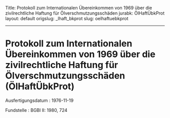 Title: Protokoll zum Internationalen Übereinkommen von 1969 über die zivilrechtliche
  Haftung für Ölverschmutzungsschäden
jurabk: ÖlHaftÜbkProt
layout: default
origslug: _lhaft_bkprot
slug: oelhaftuebkprot

---

# Protokoll zum Internationalen Übereinkommen von 1969 über die zivilrechtliche Haftung für Ölverschmutzungsschäden (ÖlHaftÜbkProt)

Ausfertigungsdatum
:   1976-11-19

Fundstelle
:   BGBl II: 1980, 724

